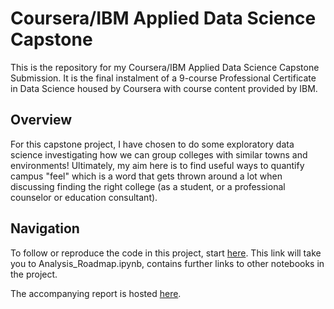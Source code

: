 # Coursera/IBM Applied Data Science Capstone

This is the repository for my Coursera/IBM Applied Data Science Capstone Submission. It is the final instalment of a 9-course Professional Certificate in Data Science housed by Coursera with course content provided by IBM.

## Overview 
For this capstone project, I have chosen to do some exploratory data science investigating how we can group colleges with similar towns and environments! Ultimately, my aim here is to find useful ways to quantify campus "feel" which is a word that gets thrown around a lot when discussing finding the right college (as a student, or a professional counselor or education consultant).

## Navigation

To follow or reproduce the code in this project, start [here](https://github.com/bwetherfield/College_Clustering/blob/master/Analysis_Roadmap.ipynb). This link will take you to Analysis_Roadmap.ipynb, contains further links to other notebooks in the project.

The accompanying report is hosted [here](https://bwetherfield.github.io/College_Clustering/).
